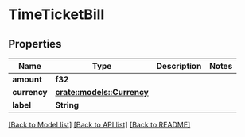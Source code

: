 # TimeTicketBill

## Properties

Name | Type | Description | Notes
------------ | ------------- | ------------- | -------------
**amount** | **f32** |  | 
**currency** | [**crate::models::Currency**](Currency.md) |  | 
**label** | **String** |  | 

[[Back to Model list]](../README.md#documentation-for-models) [[Back to API list]](../README.md#documentation-for-api-endpoints) [[Back to README]](../README.md)


